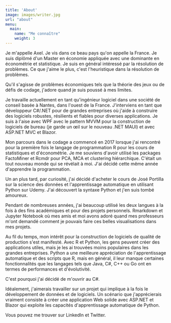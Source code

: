 ```yaml
---
title: 'About'
image: images/writer.jpg
url: "about"
menu:
  main:
    name: "Me connaître"
    weight: 3
---
```


Je m'appelle Axel. Je vis dans ce beau pays qu'on appelle la France.
Je suis diplômé d'un Master en économie appliquée avec une dominante en économétrie et statistique.
Je suis en général intéressé par la résolution de problèmes. Ce que j'aime le plus, c'est l'heuristique dans la résolution de problèmes.

Qu'il s'agisse de problèmes économiques tels que la théorie des jeux ou de défis de codage, j'adore quand je suis poussé à mes limites.

Je travaille actuellement en tant qu'ingénieur logiciel dans une société de conseil basée à Nantes, dans l'ouest de la France.
J'interviens en tant que développeur C#/.NET pour de grandes entreprises où j'aide à construire des logiciels robustes, résilients et fiables pour diverses applications.
Je suis à l'aise avec WPF avec le pattern MVVM pour la construction de logiciels de bureau (je garde un œil sur le nouveau .NET MAUI) et avec ASP.NET MVC et Blazor.

Mon parcours dans le codage a commencé en 2017 lorsque j'ai rencontré pour la première fois le langage de programmation R pour les cours de statistiques et d'économétrie. Je me souviens d'avoir utilisé les packages FactoMiner et Rcmdr
pour PCA, MCA et clustering hiérarchique. C'était un tout nouveau monde qui se révélait à moi. J'ai décidé cette même année d'apprendre la programmation.

Un an plus tard, par curiosité, j'ai décidé d'acheter le cours de José Portilla sur la science des données et l'apprentissage automatique en utilisant Python sur Udemy. J'ai découvert la syntaxe Python et j'en suis tombé amoureux.

Pendant de nombreuses années, j'ai beaucoup utilisé les deux langues à la fois à des fins académiques et pour des projets personnels. Rmarkdown et Jupyter Notebook où mes amis et moi avons adoré quand mes professeurs m'ont demandé comment je pouvais faire ces belles visualisations dans mes projets.

Au fil du temps, mon intérêt pour la construction de logiciels de qualité de production s'est manifesté. Avec R et Python, les gens peuvent créer des applications utiles, mais je les ai trouvées moins populaires dans les grandes entreprises. Python a une meilleure appréciation de l'apprentissage automatique et des scripts que R, mais en général, il leur manque certaines fonctionnalités que les langages tels que Java, C#, C++ ou Go ont en termes de performances et d'évolutivité.

C'est pourquoi j'ai décidé de m'ouvrir au C#.

Idéalement, j'aimerais travailler sur un projet qui implique à la fois le développement de données et de logiciels. Un scénario que j'apprécierais vraiment consiste à créer une application Web solide avec ASP.NET et Blazor qui exploite les capacités d'apprentissage automatique de Python.

Vous pouvez me trouver sur LinkedIn et Twitter.
